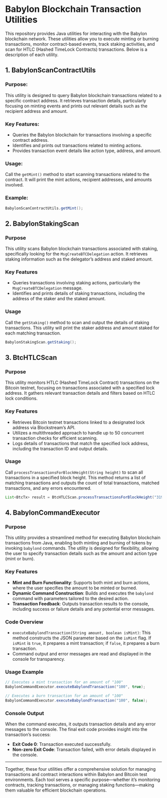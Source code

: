 # Babylon Blockchain Transaction Utilities

This repository provides Java utilities for interacting with the Babylon blockchain network. These utilities allow you to execute minting or burning transactions, monitor contract-based events, track staking activities, and scan for HTLC (Hashed TimeLock Contracts) transactions. Below is a description of each utility.

## 1. **BabylonScanContractUtils**
### Purpose:
This utility is designed to query Babylon blockchain transactions related to a specific contract address. It retrieves transaction details, particularly focusing on minting events and prints out relevant details such as the recipient address and amount.

### Key Features:
- Queries the Babylon blockchain for transactions involving a specific contract address.
- Identifies and prints out transactions related to minting actions.
- Provides transaction event details like action type, address, and amount.

### Usage:
Call the `getMint()` method to start scanning transactions related to the contract. It will print the mint actions, recipient addresses, and amounts involved.

### Example:
```java
BabylonScanContractUtils.getMint();
```
## 2. BabylonStakingScan
### Purpose
This utility scans Babylon blockchain transactions associated with staking, specifically looking for the `MsgCreateBTCDelegation` action. It retrieves staking information such as the delegator’s address and staked amount.

### Key Features
- Queries transactions involving staking actions, particularly the `MsgCreateBTCDelegation` message.
- Identifies and prints details of staking transactions, including the address of the staker and the staked amount.

### Usage
Call the `getStaking()` method to scan and output the details of staking transactions. This utility will print the staker address and amount staked for each matching transaction.

```java
BabylonStakingScan.getStaking();
```

## 3. BtcHTLCScan
### Purpose
This utility monitors HTLC (Hashed TimeLock Contract) transactions on the Bitcoin testnet, focusing on transactions associated with a specified lock address. It gathers relevant transaction details and filters based on HTLC lock conditions.

### Key Features
- Retrieves Bitcoin testnet transactions linked to a designated lock address via Blockstream’s API.
- Utilizes a multithreaded approach to handle up to 50 concurrent transaction checks for efficient scanning.
- Logs details of transactions that match the specified lock address, including the transaction ID and output details.

### Usage
Call `processTransactionsForBlockHeight(String height)` to scan all transactions in a specified block height. This method returns a list of matching transactions and outputs the count of total transactions, matched transactions, and any errors encountered.

```java
List<BtcTx> result = BtcHTLCScan.processTransactionsForBlockHeight("3196558");
```
## 4. BabylonCommandExecutor

### Purpose
This utility provides a streamlined method for executing Babylon blockchain transactions from Java, enabling both minting and burning of tokens by invoking `babylond` commands. The utility is designed for flexibility, allowing the user to specify transaction details such as the amount and action type (mint or burn).

### Key Features
- **Mint and Burn Functionality**: Supports both mint and burn actions, where the user specifies the amount to be minted or burned.
- **Dynamic Command Construction**: Builds and executes the `babylond` command with parameters tailored to the desired action.
- **Transaction Feedback**: Outputs transaction results to the console, including success or failure details and any potential error messages.

### Code Overview
- `executeBabylondTransaction(String amount, boolean isMint)`: This method constructs the JSON parameter based on the `isMint` flag. If `isMint` is `true`, it prepares a mint transaction; if `false`, it prepares a burn transaction.
- Command output and error messages are read and displayed in the console for transparency.

### Usage Example
```java
// Executes a mint transaction for an amount of "100"
BabylonCommandExecutor.executeBabylondTransaction("100", true);

// Executes a burn transaction for an amount of "100"
BabylonCommandExecutor.executeBabylondTransaction("100", false);
```
### Console Output
When the command executes, it outputs transaction details and any error messages to the console. The final exit code provides insight into the transaction’s success:
- **Exit Code 0**: Transaction executed successfully.
- **Non-zero Exit Code**: Transaction failed, with error details displayed in the console.

---

Together, these four utilities offer a comprehensive solution for managing transactions and contract interactions within Babylon and Bitcoin test environments. Each tool serves a specific purpose—whether it’s monitoring contracts, tracking transactions, or managing staking functions—making them valuable for efficient blockchain operations.
